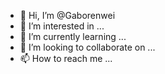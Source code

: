 - 👋 Hi, I’m @Gaborenwei
- 👀 I’m interested in ...
- 🌱 I’m currently learning ...
- 💞️ I’m looking to collaborate on ...
- 📫 How to reach me ...

<!---
Gaborenwei/Gaborenwei is a ✨ special ✨ repository because its `README.md` (this file) appears on your GitHub profile.
You can click the Preview link to take a look at your changes.
--->
